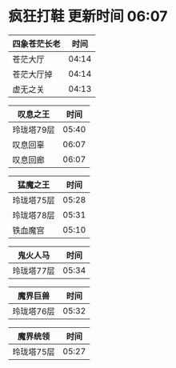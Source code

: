 # 疯狂打鞋 更新时间 06:07

| 四象苍茫长老   | 时间    |
|--------|-------|
| 苍茫大厅 | 04:14 |
| 苍茫大厅掉 | 04:14 |
| 虚无之关 | 04:13 |

| 叹息之王   | 时间    |
|--------|-------|
| 玲珑塔79层 | 05:40 |
| 叹息回辜 | 06:07 |
| 叹息回廊 | 06:07 |

| 猛魔之王   | 时间    |
|--------|-------|
| 玲珑塔75层 | 05:28 |
| 玲珑塔78层 | 05:31 |
| 铁血魔宫 | 05:10 |

| 鬼火人马   | 时间    |
|--------|-------|
| 玲珑塔77层 | 05:34 |

| 魔界巨兽   | 时间    |
|--------|-------|
| 玲珑塔76层 | 05:32 |

| 魔界统领   | 时间    |
|--------|-------|
| 玲珑塔75层 | 05:27 |
